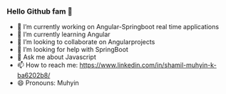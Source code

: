 ### Hello Github fam 👋


- 🔭 I’m currently working on Angular-Springboot real time applications
- 🌱 I’m currently learning Angular 
- 👯 I’m looking to collaborate on Angularprojects
- 🤔 I’m looking for help with SpringBoot
- 💬 Ask me about Javascript
- 📫 How to reach me: https://www.linkedin.com/in/shamil-muhyin-k-ba6202b8/
- 😄 Pronouns: Muhyin



